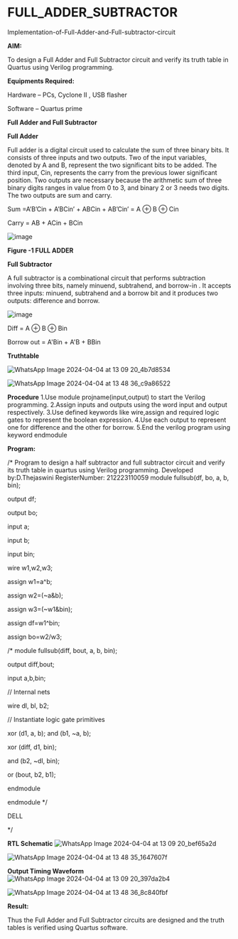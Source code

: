# FULL_ADDER_SUBTRACTOR

Implementation-of-Full-Adder-and-Full-subtractor-circuit

**AIM:**

To design a Full Adder and Full Subtractor circuit and verify its truth table in Quartus using Verilog programming.

**Equipments Required:**

Hardware – PCs, Cyclone II , USB flasher

Software – Quartus prime

**Full Adder and Full Subtractor**

**Full Adder**

Full adder is a digital circuit used to calculate the sum of three binary bits. It consists of three inputs and two outputs. Two of the input variables, denoted by A and B, represent the two significant bits to be added. The third input, Cin, represents the carry from the previous lower significant position. Two outputs are necessary because the arithmetic sum of three binary digits ranges in value from 0 to 3, and binary 2 or 3 needs two digits. The two outputs are sum and carry.

Sum =A’B’Cin + A’BCin’ + ABCin + AB’Cin’ = A ⊕ B ⊕ Cin 

Carry = AB + ACin + BCin

![image](https://github.com/naavaneetha/FULL_ADDER_SUBTRACTOR/assets/154305477/0f30ba51-5ffb-4198-845f-18e054f675e7)

**Figure -1 FULL ADDER**

**Full Subtractor**

A full subtractor is a combinational circuit that performs subtraction involving three bits, namely minuend, subtrahend, and borrow-in . It accepts three inputs: minuend, subtrahend and a borrow bit and it produces two outputs: difference and borrow.

![image](https://github.com/naavaneetha/FULL_ADDER_SUBTRACTOR/assets/154305477/02b24f51-ab51-4304-9ad6-7b81ffc1ead5)

Diff = A ⊕ B ⊕ Bin 

Borrow out = A'Bin + A'B + BBin

**Truthtable**

![WhatsApp Image 2024-04-04 at 13 09 20_4b7d8534](https://github.com/thejaswinidhanaraj/FULL_ADDER_SUBTRACTOR/assets/148514511/2d60acd5-08e4-499c-a791-0cca6bc33d34)

![WhatsApp Image 2024-04-04 at 13 48 36_c9a86522](https://github.com/thejaswinidhanaraj/FULL_ADDER_SUBTRACTOR/assets/148514511/7b87d20a-770c-407c-a4c5-64551b5e6ec5)


**Procedure**
1.Use module projname(input,output) to start the Verilog programming.
2.Assign inputs and outputs using the word input and output respectively.
3.Use defined keywords like wire,assign and required logic gates to represent the boolean expression.
4.Use each output to represent one for difference and the other for borrow.
5.End the verilog program using keyword endmodule

**Program:**

/* Program to design a half subtractor and full subtractor circuit and verify its truth table in quartus using Verilog programming.
Developed by:D.Thejaswini
RegisterNumber: 212223110059
module fullsub(df, bo, a, b, bin);

output df;

output bo;

input a;

input b;

input bin;

wire w1,w2,w3;

assign w1=a^b;

assign w2=(~a&b);

assign w3=(~w1&bin);

assign df=w1^bin;

assign bo=w2/w3;

/* module fullsub(diff, bout, a, b, bin);

output diff,bout;

input a,b,bin;

// Internal nets

wire dl, bl, b2;

// Instantiate logic gate primitives

xor (d1, a, b);
and (b1, ~a, b);

xor (diff, d1, bin);

and (b2, ~dl, bin);

or (bout, b2, b1);

endmodule

endmodule */

DELL

*/

**RTL Schematic**
![WhatsApp Image 2024-04-04 at 13 09 20_bef65a2d](https://github.com/thejaswinidhanaraj/FULL_ADDER_SUBTRACTOR/assets/148514511/99a144bc-3fc9-43f3-903a-fe93885361d6)

![WhatsApp Image 2024-04-04 at 13 48 35_1647607f](https://github.com/thejaswinidhanaraj/FULL_ADDER_SUBTRACTOR/assets/148514511/04951de9-416b-4dfc-89b0-75b9e36c38e3)


**Output Timing Waveform**
![WhatsApp Image 2024-04-04 at 13 09 20_397da2b4](https://github.com/thejaswinidhanaraj/FULL_ADDER_SUBTRACTOR/assets/148514511/ed7a85df-d99f-4509-937c-ec355f0c2070)

![WhatsApp Image 2024-04-04 at 13 48 36_8c840fbf](https://github.com/thejaswinidhanaraj/FULL_ADDER_SUBTRACTOR/assets/148514511/56988f10-868a-4ab2-8c2a-3cda84a22320)

**Result:**

Thus the Full Adder and Full Subtractor circuits are designed and the truth tables is verified using Quartus software.



